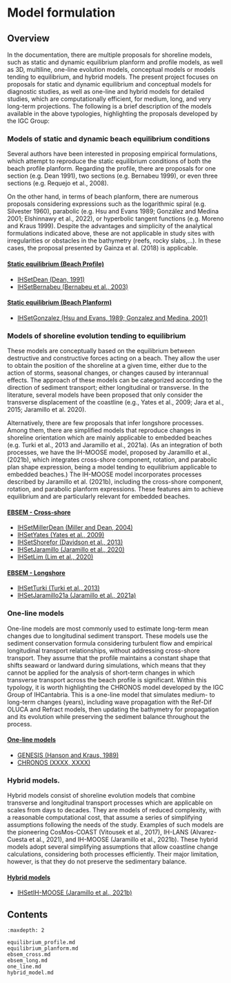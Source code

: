 # Model formulation

## Overview

In the documentation, there are multiple proposals for shoreline models, such as static and dynamic equilibrium planform and profile models, as well as 3D, multiline, one-line evolution models, conceptual models or models tending to equilibrium, and hybrid models. The present project focuses on proposals for static and dynamic equilibrium and conceptual models for diagnostic studies, as well as one-line and hybrid models for detailed studies, which are computationally efficient, for medium, long, and very long-term projections. The following is a brief description of the models available in the above typologies, highlighting the proposals developed by the IGC Group:

### Models of static and dynamic beach equilibrium conditions

Several authors have been interested in proposing empirical formulations, which attempt to reproduce the static equilibrium conditions of both the beach profile planform. Regarding the profile, there are proposals for one section (e.g. Dean 1991), two sections (e.g. Bernabeu 1999), or even three sections (e.g. Requejo et al., 2008).

On the other hand, in terms of beach planform, there are numerous proposals considering expressions such as the logarithmic spiral (e.g. Silvester 1960), parabolic (e.g. Hsu and Evans 1989; González and Medina 2001; Elshinnawy et al., 2022), or hyperbolic tangent functions (e.g. Moreno and Kraus 1999). Despite the advantages and simplicity of the analytical formulations indicated above, these are not applicable in study sites with irregularities or obstacles in the bathymetry (reefs, rocky slabs,...). In these cases, the proposal presented by Gainza et al. (2018) is applicable.

#### [Static equilibrium (Beach Profile)](equilibrium_profile.md#static-equilibrium-beach-profile)
- [IHSetDean (Dean, 1991)](equilibrium_profile.md#ihsetdean-dean-1991)
- [IHSetBernabeu (Bernabeu et al., 2003)](equilibrium_profile.md#ihsetbernabeu-bernabeu-et-al-2003)

#### [Static equilibrium (Beach Planform)](equilibrium_planform.md#static-equilibrium-beach-planform)
- [IHSetGonzalez (Hsu and Evans, 1989; Gonzalez and Medina, 2001)](equilibrium_planform.md#ihsetgonzalez-hsu-and-evans-1989-gonzalez-and-medina-2001)

### Models of shoreline evolution tending to equilibrium

These models are conceptually based on the equilibrium between destructive and constructive forces acting on a beach. They allow the user to obtain the position of the shoreline at a given time, either due to the action of storms, seasonal changes, or changes caused by interannual effects. The approach of these models can be categorized according to the direction of sediment transport; either longitudinal or transverse. In the literature, several models have been proposed that only consider the transverse displacement of the coastline (e.g., Yates et al., 2009; Jara et al., 2015; Jaramillo et al. 2020).

Alternatively, there are few proposals that infer longshore processes. Among them, there are simplified models that reproduce changes in shoreline orientation which are mainly applicable to embedded beaches (e.g. Turki et al., 2013 and Jaramillo et al., 2021a). (As an integration of both processes, we have the IH-MOOSE model, proposed by Jaramillo et al., (2021b), which integrates cross-shore component, rotation, and parabolic plan shape expression, being a model tending to equilibrium applicable to embedded beaches.) 
The IH-MOOSE model incorporates processes described by Jaramillo et al. (2021b), including the cross-shore component, rotation, and parabolic planform expressions. These features aim to achieve equilibrium and are particularly relevant for embedded beaches.

#### [EBSEM - Cross-shore](ebsem_cross.md#equilibrium-based-shoreline-evolution-models-ebsem---cross-shore)
- [IHSetMillerDean (Miller and Dean, 2004)](ebsem_cross.md#ihsetmillerdean-miller-and-dean-2004)
- [IHSetYates (Yates et al., 2009)](ebsem_cross.md#ihsetyates-yates-et-al-2009)
- [IHSetShorefor (Davidson et al., 2013)](ebsem_cross.md#ihsetshorefor-davidson-et-al-2013)
- [IHSetJaramillo (Jaramillo et al., 2020)](ebsem_cross.md#ihsetjaramillo-jaramillo-et-al-2020)
- [IHSetLim (Lim et al., 2020)](ebsem_cross.md#ihsetlim-lim-et-al-2020)

#### [EBSEM - Longshore](ebsem_long.md#equilibrium-based-shoreline-evolution-models-ebsem---longshore)
- [IHSetTurki (Turki et al., 2013)](ebsem_long.md#ihsetturki-turki-et-al-2013)
- [IHSetJaramillo21a (Jaramillo et al., 2021a)](ebsem_long.md#ihsetjaramillo21a-jaramillo-et-al-2021a)


### One-line models

One-line models are most commonly used to estimate long-term mean changes due to longitudinal sediment transport. These models use the sediment conservation formula considering turbulent flow and empirical longitudinal transport relationships, without addressing cross-shore transport. They assume that the profile maintains a constant shape that shifts seaward or landward during simulations, which means that they cannot be applied for the analysis of short-term changes in which transverse transport across the beach profile is significant. Within this typology, it is worth highlighting the CHRONOS model developed by the IGC Group of IHCantabria. This is a one-line model that simulates medium- to long-term changes (years), including wave propagation with the Ref-Dif OLUCA and Refract models, then updating the bathymetry for propagation and its evolution while preserving the sediment balance throughout the process.


#### [One-line models](one_line.md#one-line-models)
- [GENESIS (Hanson and Kraus, 1989)](one_line.md#genesis-hanson-and-kraus-1989)
- [CHRONOS (XXXX, XXXX)](one_line.md#chronos-xxxx-xxxx)

### Hybrid models.

Hybrid models consist of shoreline evolution models that combine transverse and longitudinal transport processes which are applicable on scales from days to decades. They are models of reduced complexity, with a reasonable computational cost, that assume a series of simplifying assumptions following the needs of the study. Examples of such models are the pioneering CosMos-COAST (Vitousek et al., 2017), IH-LANS (Alvarez-Cuesta et al., 2021), and IH-MOOSE (Jaramillo et al., 2021b). These hybrid models adopt several simplifying assumptions that allow coastline change calculations, considering both processes efficiently. Their major limitation, however, is that they do not preserve the sedimentary balance.

#### [Hybrid models](hybrid_model.md#hybrid-models)
- [IHSetIH-MOOSE (Jaramillo et al., 2021b)](hybrid_model.md#ihsetih-moose-jaramillo-et-al-2021b)


## Contents

```{toctree}
:maxdepth: 2

equilibrium_profile.md
equilibrium_planform.md
ebsem_cross.md
ebsem_long.md
one_line.md
hybrid_model.md
